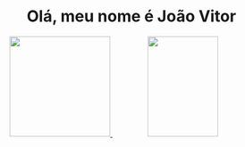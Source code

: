 <h1 align="center">Olá, meu nome é João Vitor</h1>

<div align="center">
  <a href="https://github.com/joaovitorscr">
  <img height="180em" src="https://github-readme-stats.vercel.app/api?username=joaovitorscr&show_icons=true&theme=radical&include_all_commits=true&count_private=true"/>
  <img height="180em" width="50%" src="https://github-readme-stats.vercel.app/api/top-langs/?username=joaovitorscr&layout=compact&langs_count=7&theme=radical"/>
</div>
